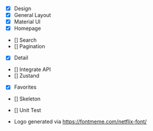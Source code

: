 - [x] Design
- [x] General Layout
- [x] Material UI
- [x] Homepage
- [] Search
- [] Pagination
- [x] Detail
- [] Integrate API
- [] Zustand
- [x] Favorites
- [] Skeleton
- [] Unit Test

- Logo generated via https://fontmeme.com/netflix-font/
